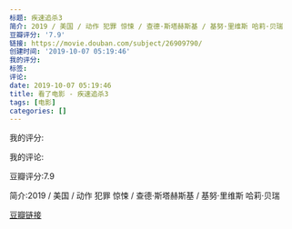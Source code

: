 ```yaml
---
标题: 疾速追杀3
简介: 2019 / 美国 / 动作 犯罪 惊悚 / 查德·斯塔赫斯基 / 基努·里维斯 哈莉·贝瑞
豆瓣评分: '7.9'
链接: https://movie.douban.com/subject/26909790/
创建时间: '2019-10-07 05:19:46'
我的评分:
标签:
评论:
date: 2019-10-07 05:19:46
title: 看了电影 - 疾速追杀3
tags: [电影]
categories: []
---
```


我的评分:

我的评论:

豆瓣评分:7.9

简介:2019 / 美国 / 动作 犯罪 惊悚 / 查德·斯塔赫斯基 / 基努·里维斯 哈莉·贝瑞

[豆瓣链接](https://movie.douban.com/subject/26909790/)

